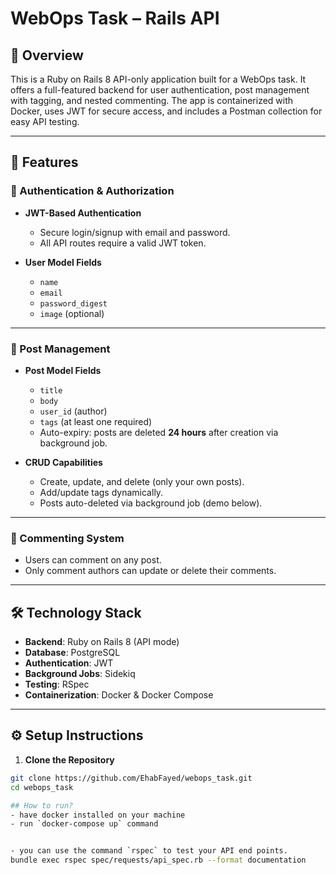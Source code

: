 # WebOps Task – Rails API

## 📌 Overview

This is a Ruby on Rails 8 API-only application built for a WebOps task.
It offers a full-featured backend for user authentication, post management with tagging, and nested commenting.
The app is containerized with Docker, uses JWT for secure access, and includes a Postman collection for easy API testing.

---

## 🚀 Features

### 🔐 Authentication & Authorization

- **JWT-Based Authentication**
  - Secure login/signup with email and password.
  - All API routes require a valid JWT token.

- **User Model Fields**
  - `name`
  - `email`
  - `password_digest`
  - `image` (optional)

---

### 📝 Post Management

- **Post Model Fields**
  - `title`
  - `body`
  - `user_id` (author)
  - `tags` (at least one required)
  - Auto-expiry: posts are deleted **24 hours** after creation via background job.

- **CRUD Capabilities**
  - Create, update, and delete (only your own posts).
  - Add/update tags dynamically.
  - Posts auto-deleted via background job (demo below).

---

### 💬 Commenting System

- Users can comment on any post.
- Only comment authors can update or delete their comments.

---

## 🛠️ Technology Stack

- **Backend**: Ruby on Rails 8 (API mode)
- **Database**: PostgreSQL
- **Authentication**: JWT
- **Background Jobs**: Sidekiq
- **Testing**: RSpec
- **Containerization**: Docker & Docker Compose

---

## ⚙️ Setup Instructions

1. **Clone the Repository**

```bash
git clone https://github.com/EhabFayed/webops_task.git
cd webops_task

## How to run?
- have docker installed on your machine
- run `docker-compose up` command


- you can use the command `rspec` to test your API end points.
bundle exec rspec spec/requests/api_spec.rb --format documentation